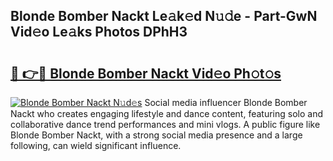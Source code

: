 ## Blonde Bomber Nackt Le𝚊k𝚎d N𝚞𝚍e - Part-GwN Vid𝚎o Le𝚊ks Photos DPhH3

# <h2><a href="http://fbao3yf.evod.top/?m=Blonde+Bomber+Nackt">🔗 👉🔴 Blonde Bomber Nackt Vid𝚎o Ph𝚘t𝚘s</a></h2>

[![Blonde Bomber Nackt N𝚞d𝚎s](https://i.imgur.com/8V9OHl7.gif)](http://fbao3yf.evod.top/?m=Blonde+Bomber+Nackt)
Social media influencer Blonde Bomber Nackt who creates engaging lifestyle and dance content, featuring solo and collaborative dance trend performances and mini vlogs. A public figure like Blonde Bomber Nackt, with a strong social media presence and a large following, can wield significant influence. 
